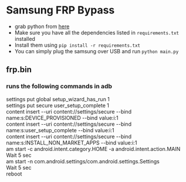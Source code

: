 # Samsung FRP Bypass

- grab python from <a href="https://www.python.org/downloads/">here</a><br>
- Make sure you have all the dependencies listed in `requirements.txt` installed
- Install them using `pip install -r requirements.txt`
- You can simply plug the samsung over USB and run `python main.py`

## frp.bin
### runs the following commands in adb

settings put global setup_wizard_has_run 1<br>
settings put secure user_setup_complete 1<br>
content insert --uri content://settings/secure --bind name:s:DEVICE_PROVISIONED --bind value:i:1<br>
content insert --uri content://settings/secure --bind name:s:user_setup_complete --bind value:i:1<br>
content insert --uri content://settings/secure --bind name:s:INSTALL_NON_MARKET_APPS --bind value:i:1<br>
am start -c android.intent.category.HOME -a android.intent.action.MAIN<br>
Wait 5 sec<br>
am start -n com.android.settings/com.android.settings.Settings<br>
Wait 5 sec<br>
reboot
